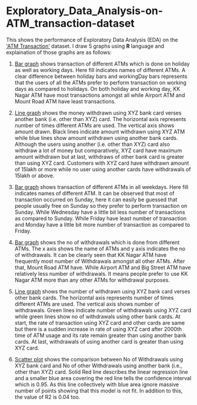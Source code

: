 # Exploratory_Data_Analysis-on-ATM_transaction-dataset

This shows the performance of Exploratory Data Analysis (EDA) on the ['ATM Transaction'](ATM_transaction_dataset.csv) dataset. I draw 5 graphs using **R** language and explaination of those graphs are as follows:


1. [Bar graph](graph1.jpg) shows transaction of different ATMs which is done on holiday as well as working days. Here fill indicates names of different ATMs. A clear difference between holiday bars and workingDay bars represents that the users of all the ATMs prefer to perform transaction on working days as compared to holidays. On both holiday and working day, KK Nagar ATM have most transactions amongst all while Airport ATM and Mount Road ATM have least transactions.


2. [Line graph](graph2.png) shows the money withdrawn using XYZ bank card verses another bank (i.e. other than XYZ) card. The horizontal axis represents number of times different ATMs are used. The vertical axis shows amount drawn. Black lines indicate amount withdrawn using XYZ ATM while blue lines show amount withdrawn using another bank cards. Although the users using another (i.e. other than XYZ) card also withdraw a lot of money but comparatively, XYZ card have maximum amount withdrawn but at last, withdraws of other bank card is greater than using XYZ card. Customers with XYZ card have withdrawn amount of 15lakh or more while no user using another cards have withdrawals of 15lakh or above.


3. [Bar graph](graph3.jpg) shows transaction of different ATMs in all weekdays. Here fill indicates names of different ATM. It can be observed that most of transaction occurred on Sunday, here it can easily be guessed that people usually free on Sunday so they prefer to perform transaction on Sunday. While Wednesday have a little bit less number of transactions as compared to Sunday. While Friday have least number of transaction and Monday have a little bit more number of transaction as compared to Friday.


4. [Bar graph](graph4.png) shows the no of withdrawals which is done from different ATMs. The x axis shows the name of ATMs and y axis indicates the no of withdrawals. It can be clearly seen that KK Nagar ATM have frequently most number of Withdrawals amongst all other ATMs. After that, Mount Road ATM have. While Airport ATM and Big Street ATM have relatively less number of withdrawals. It means people prefer to use KK Nagar ATM more than any other ATMs for withdrawal purposes.


5. [Line graph](graph5.png) shows the number of withdrawn using XYZ bank card verses other bank cards. The horizontal axis represents number of times different ATMs are used. The vertical axis shows number of withdrawals. Green lines indicate number of withdrawals using XYZ card while green lines show no of withdrawals using other bank cards. At start, the rate of transaction using XYZ card and other cards are same but there is a sudden increase in rate of using XYZ card after 2000th time of ATM usage and its rate remain greater than using another bank cards. At last, withdrawals of using another card is greater than using XYZ card.


6. [Scatter plot](graph6.png) shows the comparison between No of Withdrawals using XYZ bank card and No of other Withdrawals using another bank (i.e., other than XYZ) card. Solid Red line describes the linear regression line and a smaller blue area covering the red line tells the confidence interval which is 0.95.
As this line collectively with blue area ignore massive number of points showing that this model is not fit. In addition to this, the value of R2 is 0.04 too. 
